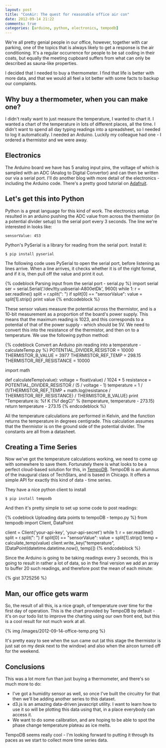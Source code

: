 ```yaml
---
layout: post
title: "ConAir: The quest for reasonable office air con"
date: 2012-09-14 21:22
comments: true
categories: [arduino, python, electronics, tempodb] 
---
```


We're all pretty genial people in our office, however, together with car parking,
one of the topics that is always likely to get a response is the air conditioning.
It's a regular occurrence for people to be sat coding in their coats, but equally
the meeting cupboard suffers from what can only be described as sauna-like properties.

I decided that I needed to buy a thermometer. I find that life is better with more
data, and that we would all feel a lot better with some facts to backup our complaints.

## Why buy a thermometer, when you can make one?

I didn't really want to just measure the temperature, I wanted to chart it. I wanted a
chart of the temperature in lots of different places, all the time. I didn't want to
spend all day typing readings into a spreadsheet, so I needed to log it automatically.
I needed an Arduino. Luckily my colleague had one - I ordered a thermistor and we were
away.

<!--more-->

## Electronics
The Arduino board we have has 5 analog input pins, the voltage of which is sampled
with an ADC (Analog to Digital Convertor) and can then be written our via a serial port.
I'll do another blog with more detail of the electronics - including the Arduino code.
There's a pretty good tutorial on [Adafruit](http://learn.adafruit.com/thermistor/overview).

## Let's get this into Python
Python is a great language for this kind of work. The electronics setup resulted in an
arduino pushing the ADC value from across the thermistor (in a potential divider setup)
to the serial port every 3 seconds. The line we're interested in looks like:

    sensorValue: 453

Python's PySerial is a library for reading from the serial port. Install it:

    $ pip install pyserial

The following code uses PySerial to open the serial port, before listening as lines
arrive. When a line arrives, it checks whether it is of the right format, and if
it is, then pull off the value and print it out.

{% codeblock Parsing input from the serial port - serial.py %}
import serial
ser = serial.Serial('/dev/tty.usbserial-A800etDk', 9600)
while 1:
    r = ser.readline()
    split = r.split(": ")
    if split[0] == "sensorValue":
        value = split[1].strip()
        print value
{% endcodeblock %}

These sensor values measure the potential across the thermistor, and is a 10-bit
measurement as a proportion of the board's power supply. This means that the maximum
reading is 1023, and this corresponds to a potential of that of the power supply - which
should be 5V. We need to convert this into the resistance of the thermistor, and then on
to a temperature. We use the following python method:

{% codeblock Convert an Arduino pin reading into a temperature - calculateTemp.py %}
POTENTIAL_DIVIDER_RESISTOR = 10000
THERMISTOR_B_VALUE = 3977
THERMISTOR_REF_TEMP = 298.15
THERMISTOR_REF_RESISTANCE = 10000

import math

def calculateTemp(value):
    voltage = float(value) / 1024 * 5
    resistance = POTENTIAL_DIVIDER_RESISTOR / (5 / voltage - 1)
    temperature = 1 / (1/THERMISTOR_REF_TEMP + math.log(resistance / THERMISTOR_REF_RESISTANCE) / THERMISTOR_B_VALUE)
    print "Temperature is: %f K (%f degC)" % (temperature, temperature - 273.15)
    return temperature - 273.15
{% endcodeblock %}

All the temperature calculations are performed in Kelvin, and the function returns
the temperature in degrees centigrade. This calculation assumes that the thermistor
is on the ground side of the potential divider. The constants are all from a datasheet.


## Creating a Time Series

Now we've got the temperature calculations working, we need to come up with somewhere
to save them. Fortunately there is what looks to be a perfect cloud-based solution
for this, in [TempoDB](http://tempo-db.com/). TempoDB is an alumnus of the inaugural
class of TechStars, and is based in Chicago. It offers a simple API for exactly this
kind of data - time series.

They have a nice python client to install

    $ pip install tempodb

And then it's pretty simple to set up some code to post readings:

{% codeblock Uploading data points to tempoDB - tempo.py %}
from tempodb import Client, DataPoint

client = Client('your-api-key', 'your-api-secret')
while 1:
    r = ser.readline()
    split = r.split(": ")
    if split[0]  == "sensorValue":
        value = split[1].strip()
        temp = calculate_temp(value)
        client.write_key("temperature", [DataPoint(datetime.datetime.now(), temp)])
{% endcodeblock %}

Since the Arduino is going to be taking readings every 3 seconds, this is going to
result in rather a lot of data, so in the final version we add an array to buffer
20 such readings, and therefore post the mean of each minute:

{% gist 3725256 %}

## Man, our office gets warm

So, the result of all this, is a nice graph, of temperature over time for the
first day of operation. This is the chart provided by TempoDB by default - it's on
our todo list to improve the charting using our own front end, but this is a cool
result for not much work at all.

{% img /images/2012-09-14-office-temp.png %}

It's pretty easy to see when the sun came out (at this stage the thermistor is
just sat on my desk next to the window) and also when the aircon turned off
for the weekend.

## Conclusions

This was a lot more fun than just buying a thermometer, and there's so much more to
do:
* I've got a humidity sensor as well, so once I've built the circuitry for that
then we'll be adding another series to this dataset.
* d3.js is an amazing data-driven javascript utility. I want to learn how to use it
so will be plotting this data using that, in a place everybody can access it.
* We want to do some calibration, and are hoping to be able to spot the phase change
temperature plateau as ice melts.

TempoDB seems really cool - I'm looking forward to putting it through its paces
as we start to collect more time series data.

